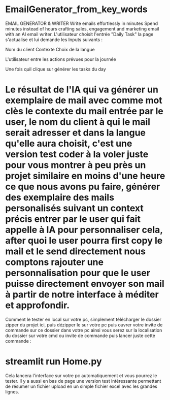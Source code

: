 # EmailGenerator_from_key_words
EMAIL GENERATOR &amp; WRITER Write emails effortlessly in minutes Spend minutes instead of hours crafting sales, engagement and marketing email with an AI email writer.
L'utilisateur choisit l'entrée "Daily Task"
la page s'actualise et lui demande les Inputs suivants :

Nom du client
Contexte
Choix de la langue

L'utilisateur entre les actions prévues pour la journée

Une fois quil clique sur générer les tasks du day 

Le résultat de l'IA qui va générer un exemplaire de mail avec comme mot clès le contexte du mail entrée par le user, le nom du client à qui le mail serait adresser et dans la langue qu'elle aura choisit, c'est une version test coder à la voler juste pour vous montrer à peu près un projet similaire en moins d'une heure ce que nous avons pu faire, générer des exemplaire des mails personalisés suivant un context précis entrer par le user qui fait appelle à IA pour personnaliser cela, after quoi le user pourra first copy le mail et le send directement nous comptons rajouter une personnalisation pour que le user puisse directement envoyer son mail à partir de notre interface à méditer et approfondir. 
==============

Comment le tester en local sur votre pc, simplement télécharger le dossier zipper du projet ici, puis dézipper le sur votre pc puis ouvrer votre invite de commande sur ce dossier dans votre pc ainsi vous serez sur la localisation du dossier sur votre cmd ou invite de commande puis lancer juste cette commande :  
# streamlit run Home.py 
Cela lancera l'interface sur votre pc automatiquement et vous pourrez le tester. Il y a aussi en bas de page une version  test intéressante permettant de résumer un fichier upload en un simple fichier excel avec les grandes lignes. 
